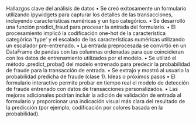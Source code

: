 Hallazgos clave del análisis de datos
•	Se creó exitosamente un formulario utilizando ipywidgets para capturar los detalles de las transacciones, incluyendo características numéricas y un tipo categórico.
•	Se desarrolló una función predict_fraud para procesar la entrada del formulario.
•	El procesamiento implicó la codificación one-hot de la característica categórica 'type' y el escalado de las características numéricas utilizando un escalador pre-entrenado.
•	La entrada preprocesada se convirtió en un DataFrame de pandas con las columnas ordenadas para que coincidieran con los datos de entrenamiento utilizados por el modelo.
•	Se utilizó el método .predict_proba() del modelo entrenado para predecir la probabilidad de fraude para la transacción de entrada.
•	Se extrajo y mostró al usuario la probabilidad predicha de fraude (clase 1).
Ideas o próximos pasos
•	El formulario interactivo permite probar en tiempo real el modelo de detección de fraude entrenado con datos de transacciones personalizados.
•	Las mejoras adicionales podrían incluir la adición de validación de entrada al formulario y proporcionar una indicación visual más clara del resultado de la predicción (por ejemplo, codificación por colores basada en la probabilidad).
